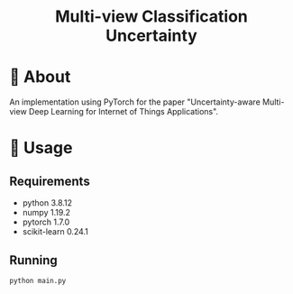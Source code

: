 <h1 align="center">Multi-view Classification Uncertainty</h1>

# 🧐 About

An implementation using PyTorch for the paper
"Uncertainty-aware Multi-view Deep Learning for Internet of Things Applications".

# 🎈 Usage

## Requirements

+ python 3.8.12
+ numpy 1.19.2
+ pytorch 1.7.0
+ scikit-learn 0.24.1

## Running

```shell
python main.py
```
